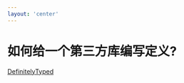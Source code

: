 ```yaml
---
layout: 'center'
---
```


# 如何给一个第三方库编写定义?



<div class="my-10 grid grid-cols-[40px,1fr] w-min gap-y-4">
  <ri-github-line class="opacity-50"/>
  <div><a href="https://github.com/DefinitelyTyped/DefinitelyTyped" target="_blank">DefinitelyTyped</a></div>
</div>